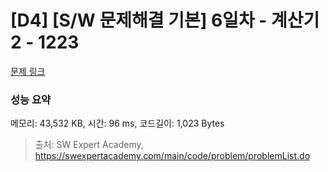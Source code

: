 # [D4] [S/W 문제해결 기본] 6일차 - 계산기2 - 1223 

[문제 링크](https://swexpertacademy.com/main/code/problem/problemDetail.do?contestProbId=AV14nnAaAFACFAYD) 

### 성능 요약

메모리: 43,532 KB, 시간: 96 ms, 코드길이: 1,023 Bytes



> 출처: SW Expert Academy, https://swexpertacademy.com/main/code/problem/problemList.do